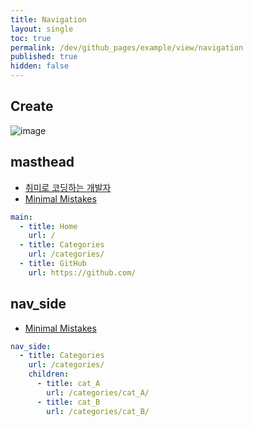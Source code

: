 ```yaml
---
title: Navigation
layout: single
toc: true
permalink: /dev/github_pages/example/view/navigation
published: true
hidden: false
---
```




## Create

![image](https://user-images.githubusercontent.com/92285528/143728088-5d60a93d-4768-44ca-b048-9618a1d8d33c.png)



## masthead

- [취미로 코딩하는 개발자](https://devinlife.com/howto%20github%20pages/blog-menu/)
- [Minimal Mistakes](https://mmistakes.github.io/minimal-mistakes/docs/navigation/#masthead)

```yml
main:
  - title: Home
    url: /
  - title: Categories
    url: /categories/
  - title: GitHub
    url: https://github.com/
```



## nav_side

- [Minimal Mistakes](https://mmistakes.github.io/minimal-mistakes/docs/layouts/#custom-sidebar-navigation-menu)

```yml
nav_side:
  - title: Categories
    url: /categories/
    children:
      - title: cat_A
        url: /categories/cat_A/
      - title: cat_B
        url: /categories/cat_B/
```
